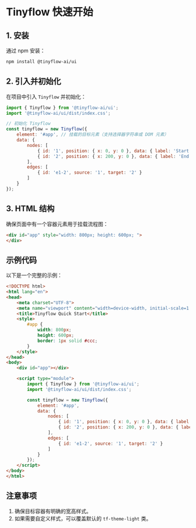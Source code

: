 # Tinyflow 快速开始

## 1. 安装

通过 npm 安装：

```bash
npm install @tinyflow-ai/ui
```


## 2. 引入并初始化

在项目中引入 `Tinyflow` 并初始化：

```javascript
import { Tinyflow } from '@tinyflow-ai/ui';
import '@tinyflow-ai/ui/dist/index.css';

// 初始化 Tinyflow
const tinyflow = new Tinyflow({
    element: '#app', // 挂载的目标元素（支持选择器字符串或 DOM 元素）
    data: {
        nodes: [
            { id: '1', position: { x: 0, y: 0 }, data: { label: 'Start' } },
            { id: '2', position: { x: 200, y: 0 }, data: { label: 'End' } }
        ],
        edges: [
            { id: 'e1-2', source: '1', target: '2' }
        ]
    }
});
```


## 3. HTML 结构

确保页面中有一个容器元素用于挂载流程图：

```html
<div id="app" style="width: 800px; height: 600px; ">
</div>
```



## 示例代码

以下是一个完整的示例：

```html
<!DOCTYPE html>
<html lang="en">
<head>
    <meta charset="UTF-8">
    <meta name="viewport" content="width=device-width, initial-scale=1.0">
    <title>Tinyflow Quick Start</title>
    <style>
        #app {
            width: 800px;
            height: 600px;
            border: 1px solid #ccc;
        }
    </style>
</head>
<body>
    <div id="app"></div>

    <script type="module">
        import { Tinyflow } from '@tinyflow-ai/ui';
        import '@tinyflow-ai/ui/dist/index.css';

        const tinyflow = new Tinyflow({
            element: '#app',
            data: {
                nodes: [
                    { id: '1', position: { x: 0, y: 0 }, data: { label: 'Start' } },
                    { id: '2', position: { x: 200, y: 0 }, data: { label: 'End' } }
                ],
                edges: [
                    { id: 'e1-2', source: '1', target: '2' }
                ]
            }
        });
    </script>
</body>
</html>
```

## 注意事项

1. 确保目标容器有明确的宽高样式。
2. 如果需要自定义样式，可以覆盖默认的 `tf-theme-light` 类。
